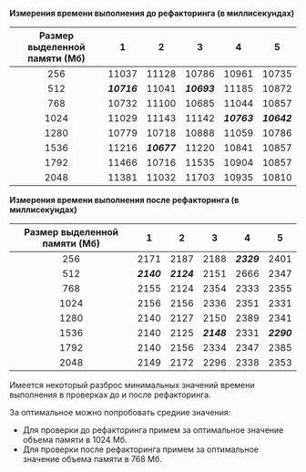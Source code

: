 **Измерения времени выполнения до рефакторинга (в миллисекундах)**

| Размер выделенной памяти (Мб) | 1 | 2 | 3 | 4 | 5 |
|:-:|:-:|:-:|:-:|:-:|:-:|
|  256 | 11037       | 11128       | 10786       | 10961       | 10735       |
|  512 | _**10716**_ | 11041       | _**10693**_ | 11185       | 10872       |
|  768 | 10732       | 11100       | 10685       | 11044       | 10857       |
| 1024 | 11029       | 11143       | 11142       | _**10763**_ | _**10642**_ |
| 1280 | 10779       | 10718       | 10888       | 11059       | 10786       |
| 1536 | 11216       | _**10677**_ | 11220       | 10841       | 10857       |
| 1792 | 11466       | 10716       | 11535       | 10904       | 10857       |
| 2048 | 11381       | 11032       | 11703       | 10935       | 10810       |

**Измерения времени выполнения после рефакторинга (в миллисекундах)**

| Размер выделенной памяти (Мб) | 1 | 2 | 3 | 4 | 5 |
|:-:|:-:|:-:|:-:|:-:|:-:|
|  256 | 2171       | 2187       | 2188       | _**2329**_ | 2401       |
|  512 | _**2140**_ | _**2124**_ | 2151       | 2666       | 2347       |
|  768 | 2155       | 2124       | 2354       | 2333       | 2355       |
| 1024 | 2156       | 2156       | 2336       | 2351       | 2331       |
| 1280 | 2140       | 2127       | 2150       | 2389       | 2341       |
| 1536 | 2140       | 2125       | _**2148**_ | 2331       | _**2290**_ |
| 1792 | 2140       | 2156       | 2334       | 2347       | 2385       |
| 2048 | 2149       | 2172       | 2296       | 2338       | 2353       |

Имеется некоторый разброс минимальных значений времени выполнения в проверках до и после рефакторинга. 

За оптимальное можно попробовать средние значения:  
- Для проверки до рефакторинга примем за оптимальное значение объема памяти в 1024 Мб.
- Для проверки после рефакторинга примем за оптимальное значение объема памяти в 768 Мб.